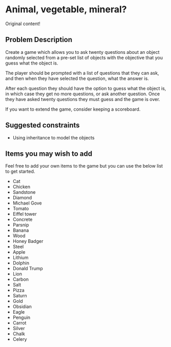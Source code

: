 # Animal, vegetable, mineral?

Original content!

## Problem Description

Create a game which allows you to ask twenty questions about an object randomly selected from a pre-set list of objects with the objective that you guess what the object is.

The player should be prompted with a list of questions that they can ask, and then when they have selected the question, what the answer is.

After each question they should have the option to guess what the object is, in which case they get no more questions, or ask another question. Once they have asked twenty questions they must guess and the game is over.

If you want to extend the game, consider keeping a scoreboard.

## Suggested constraints

* Using inheritance to model the objects

## Items you may wish to add

Feel free to add your own items to the game but you can use the below list to get started.

* Cat
* Chicken
* Sandstone
* Diamond
* Michael Gove
* Tomato
* Eiffel tower
* Concrete
* Parsnip
* Banana
* Wood
* Honey Badger
* Steel
* Apple
* Lithium
* Dolphin
* Donald Trump
* Lion
* Carbon
* Salt
* Pizza
* Saturn
* Gold
* Obsidian
* Eagle
* Penguin
* Carrot
* Silver
* Chalk
* Celery
